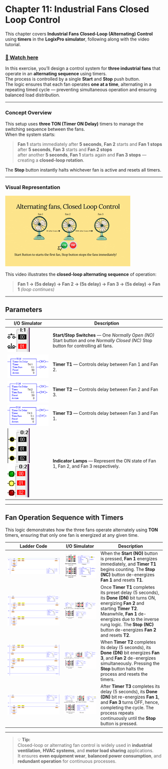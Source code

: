 # Chapter 11: Industrial Fans Closed Loop Control

This chapter covers **Industrial Fans Closed-Loop (Alternating) Control** using **timers** in the **LogixPro simulator**, following along with the video tutorial.


### [🎥 Watch here](https://www.youtube.com/watch?v=JlpN1qZh7Eg)

In this exercise, you’ll design a control system for **three industrial fans** that operate in an **alternating sequence** using timers.  
The process is controlled by a single **Start** and **Stop** push button.  
The logic ensures that each fan operates **one at a time**, alternating in a repeating timed cycle — preventing simultaneous operation and ensuring balanced load distribution.

---

### Concept Overview

This setup uses **three TON (Timer ON Delay)** timers to manage the switching sequence between the fans.  
When the system starts:

> **Fan 1** starts immediately 
> after **5 seconds**, **Fan 2** starts and **Fan 1 stops**  
> after **5 seconds**, **Fan 3** starts and **Fan 2 stops**  
> after another **5 seconds**, **Fan 1** starts again and **Fan 3 stops** — creating a **closed-loop rotation**.

The **Stop** button instantly halts whichever fan is active and resets all timers.

---

### Visual Representation

![alt text](closedloopfangif.gif)

This video  illustrates the **closed-loop alternating sequence** of operation:
> **Fan 1 → (5s delay) → Fan 2 → (5s delay) → Fan 3 → (5s delay) → Fan 1** *(loop continues)*

---

## Parameters 

| I/O Simulator | Description |
|----------------|-------------|
| ![startstop](image.png) | **Start/Stop Switches** — One *Normally Open (NO)* Start button and one *Normally Closed (NC)* Stop button for controlling all fans. |
| ![t1](image-2.png) | **Timer T1** — Controls delay between Fan 1 and Fan 2. |
| ![t2](image-3.png)| **Timer T2** — Controls delay between Fan 2 and Fan 3. |
| ![t2!](image-4.png) | **Timer T3** — Controls delay between Fan 3 and Fan 1. |
| ![lampsOFF](image-5.png) ![lampON](image-6.png)| **Indicator Lamps** — Represent the ON state of Fan 1, Fan 2, and Fan 3 respectively. |

---

## Fan Operation Sequence with Timers

This logic demonstrates how the three fans operate alternately using **TON** timers, ensuring that only one fan is energized at any given time.

| Ladder Code | I/O Simulator | Description |
|--------------|---------------|--------------|
| ![fan1](image-7.png) | ![iofan1](image-12.png)| When the **Start (NO)** button is pressed, **Fan 1** energizes immediately, and **Timer T1** begins counting. The **Stop (NC)** button de-energizes **Fan 1** and resets **T1**. |
| ![fan2](image-8.png) ![stopf1](image-9.png)| ![iofan2](image-13.png) | Once **Timer T1** completes its preset delay (5 seconds), its **Done (DN)** bit turns ON, energizing **Fan 2** and starting **Timer T2**. Meanwhile, **Fan 1** de-energizes due to the inverse rung logic. The **Stop (NC)** button de-energizes **Fan 2** and resets **T2**. |
| ![fan3](image-10.png) | ![iofan3](image-14.png) | When **Timer T2** completes its delay (5 seconds), its **Done (DN)** bit energizes **Fan 3**, and **Fan 2** de-energizes simultaneously. Pressing the **Stop** button halts the process and resets the timers. |
| ![fanloop](image-11.png)![stopf1](image-9.png)| ![iofanloop](image-16.png)| After **Timer T3** completes its delay (5 seconds), its **Done (DN)** bit re-energizes **Fan 1**, and **Fan 3** turns OFF, hence, completing the cycle. The process repeats continuously until the **Stop** button is pressed. |

---

> 💡 **Tip:**  
> Closed-loop or alternating fan control is widely used in **industrial ventilation**, **HVAC systems**, and **motor load sharing** applications.  
> It ensures **even equipment wear**, **balanced power consumption**, and **redundant operation** for continuous processes.
